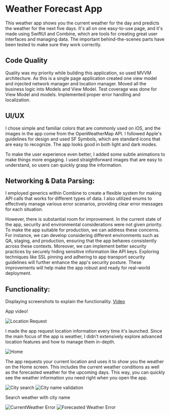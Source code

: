 # Weather Forecast App

This weather app shows you the current weather for the day and predicts the weather for the next five days. It's all on one easy-to-use page, and it's made using SwiftUI and Combine, which are tools for creating great user interfaces and managing data. The important behind-the-scenes parts have been tested to make sure they work correctly.

## Code Quality 
Quality was my priority while building this application, so used MVVM architecture. As this is a single page application created one view model and injected network manager and location manager. Moved all the business logic into Models and View Model. Test coverage was done for View Model and models. Implemented proper error handling and localization. 

## UI/UX
I chose simple and familiar colors that are commonly used on iOS, and the images in the app come from the OpenWeatherMap API. I followed Apple's guidelines for design and used SF Symbols, which are standard icons that are easy to recognize. The app looks good in both light and dark modes.

To make the user experience even better, I added some subtle animations to make things more engaging. I used straightforward images that are easy to understand, so users can quickly grasp the information. 

## Networking & Data Parsing:
I employed generics within Combine to create a flexible system for making API calls that works for different types of data. I also utilized enums to effectively manage various error scenarios, providing clear error messages for each situation.

However, there is substantial room for improvement. In the current state of the app, security and environmental considerations were not given priority. To make the app suitable for production, we can address these concerns. For instance, we can develop considering different environments such as QA, staging, and production, ensuring that the app behaves consistently across these contexts. Moreover, we can implement better security practices by securely hiding sensitive information like API keys. Exploring techniques like SSL pinning and adhering to app transport security guidelines will further enhance the app's security posture. These improvements will help make the app robust and ready for real-world deployment.

## Functionality:

Displaying screenshots to explain the functionality.
[Video](https://github.com/rajusmail444/Weather/blob/main/Images%20for%20Readme/Weather.mov)

App video!

![Location Request](https://github.com/rajusmail444/Weather/blob/main/Images%20for%20Readme/Location.png)

I made the app request location information every time it's launched. Since the main focus of the app is weather, I didn't extensively explore advanced location features and how to manage them in-depth.


![Home](https://github.com/rajusmail444/Weather/blob/main/Images%20for%20Readme/Weather.gif)

The app requests your current location and uses it to show you the weather on the Home screen. This includes the current weather conditions as well as the forecasted weather for the upcoming days. This way, you can quickly see the weather information you need right when you open the app.

![City search](https://github.com/rajusmail444/Weather/blob/main/Images%20for%20Readme/Search%20City%20Weather.png) ![City name validation](https://github.com/rajusmail444/Weather/blob/main/Images%20for%20Readme/CityValidation.png) 

Search weather with city name

![CurrentWeather Error](https://github.com/rajusmail444/Weather/blob/main/Images%20for%20Readme/Current%20Weather%20API%20Error.png) ![Forecasted Weather Error](https://github.com/rajusmail444/Weather/blob/main/Images%20for%20Readme/Forecast%20API%20Error.png)





